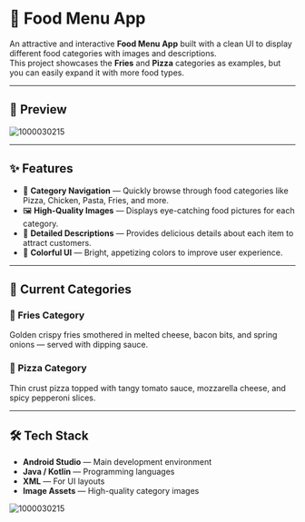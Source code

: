 # 🍔 Food Menu App

An attractive and interactive **Food Menu App** built with a clean UI to display different food categories with images and descriptions.  
This project showcases the **Fries** and **Pizza** categories as examples, but you can easily expand it with more food types.

---

## 📸 Preview

![1000030215](https://github.com/user-attachments/assets/66b4ad4f-574e-4e38-80f0-080a2791a05c)


---

## ✨ Features

- 📂 **Category Navigation** — Quickly browse through food categories like Pizza, Chicken, Pasta, Fries, and more.  
- 🖼 **High-Quality Images** — Displays eye-catching food pictures for each category.  
- 📝 **Detailed Descriptions** — Provides delicious details about each item to attract customers.  
- 🎨 **Colorful UI** — Bright, appetizing colors to improve user experience.  

---

## 🍟 Current Categories

### 🍟 Fries Category
Golden crispy fries smothered in melted cheese, bacon bits, and spring onions — served with dipping sauce.  

### 🍕 Pizza Category
Thin crust pizza topped with tangy tomato sauce, mozzarella cheese, and spicy pepperoni slices.  

---

## 🛠 Tech Stack

- **Android Studio** — Main development environment  
- **Java / Kotlin** — Programming languages  
- **XML** — For UI layouts  
- **Image Assets** — High-quality category images  



![1000030215](https://github.com/user-attachments/assets/52ba0d4d-f94b-45db-8d80-9dd8183c2b09)

